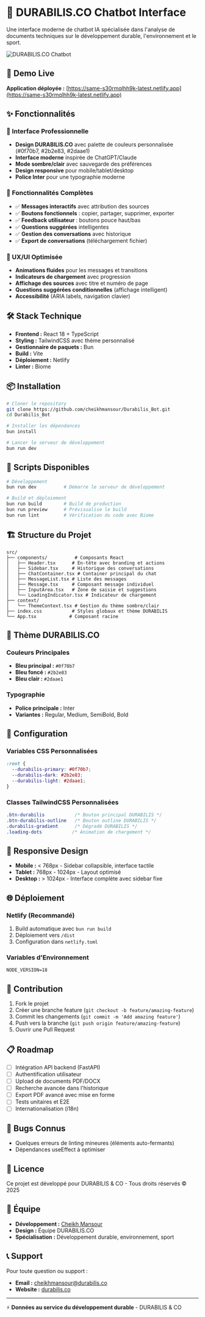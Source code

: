 # 🌱 DURABILIS.CO Chatbot Interface

Une interface moderne de chatbot IA spécialisée dans l'analyse de documents techniques sur le développement durable, l'environnement et le sport.

![DURABILIS.CO Chatbot](https://ext.same-assets.com/3391515024/1248550479.jpeg)

## 🚀 Demo Live

**Application déployée :** [https://same-s30rmqlhh9k-latest.netlify.app](https://same-s30rmqlhh9k-latest.netlify.app)

## ✨ Fonctionnalités

### 🎨 Interface Professionnelle
- **Design DURABILIS.CO** avec palette de couleurs personnalisée (#0f70b7, #2b2e83, #2daae1)
- **Interface moderne** inspirée de ChatGPT/Claude
- **Mode sombre/clair** avec sauvegarde des préférences
- **Design responsive** pour mobile/tablet/desktop
- **Police Inter** pour une typographie moderne

### 🔧 Fonctionnalités Complètes
- ✅ **Messages interactifs** avec attribution des sources
- ✅ **Boutons fonctionnels** : copier, partager, supprimer, exporter
- ✅ **Feedback utilisateur** : boutons pouce haut/bas
- ✅ **Questions suggérées** intelligentes
- ✅ **Gestion des conversations** avec historique
- ✅ **Export de conversations** (téléchargement fichier)

### 🧠 UX/UI Optimisée
- **Animations fluides** pour les messages et transitions
- **Indicateurs de chargement** avec progression
- **Affichage des sources** avec titre et numéro de page
- **Questions suggérées conditionnelles** (affichage intelligent)
- **Accessibilité** (ARIA labels, navigation clavier)

## 🛠 Stack Technique

- **Frontend :** React 18 + TypeScript
- **Styling :** TailwindCSS avec thème personnalisé
- **Gestionnaire de paquets :** Bun
- **Build :** Vite
- **Déploiement :** Netlify
- **Linter :** Biome

## 📦 Installation

```bash
# Cloner le repository
git clone https://github.com/cheikhmansour/Durabilis_Bot.git
cd Durabilis_Bot

# Installer les dépendances
bun install

# Lancer le serveur de développement
bun run dev
```

## 🚀 Scripts Disponibles

```bash
# Développement
bun run dev          # Démarre le serveur de développement

# Build et déploiement
bun run build        # Build de production
bun run preview      # Prévisualise le build
bun run lint         # Vérification du code avec Biome
```

## 🏗 Structure du Projet

```
src/
├── components/          # Composants React
│   ├── Header.tsx      # En-tête avec branding et actions
│   ├── Sidebar.tsx     # Historique des conversations
│   ├── ChatContainer.tsx # Container principal du chat
│   ├── MessageList.tsx # Liste des messages
│   ├── Message.tsx     # Composant message individuel
│   ├── InputArea.tsx   # Zone de saisie et suggestions
│   └── LoadingIndicator.tsx # Indicateur de chargement
├── context/
│   └── ThemeContext.tsx # Gestion du thème sombre/clair
├── index.css           # Styles globaux et thème DURABILIS
└── App.tsx            # Composant racine
```

## 🎨 Thème DURABILIS.CO

### Couleurs Principales
- **Bleu principal :** `#0f70b7`
- **Bleu foncé :** `#2b2e83`
- **Bleu clair :** `#2daae1`

### Typographie
- **Police principale :** Inter
- **Variantes :** Regular, Medium, SemiBold, Bold

## 🔧 Configuration

### Variables CSS Personnalisées
```css
:root {
  --durabilis-primary: #0f70b7;
  --durabilis-dark: #2b2e83;
  --durabilis-light: #2daae1;
}
```

### Classes TailwindCSS Personnalisées
```css
.btn-durabilis           /* Bouton principal DURABILIS */
.btn-durabilis-outline   /* Bouton outline DURABILIS */
.durabilis-gradient      /* Dégradé DURABILIS */
.loading-dots           /* Animation de chargement */
```

## 📱 Responsive Design

- **Mobile :** < 768px - Sidebar collapsible, interface tactile
- **Tablet :** 768px - 1024px - Layout optimisé
- **Desktop :** > 1024px - Interface complète avec sidebar fixe

## 🌐 Déploiement

### Netlify (Recommandé)
1. Build automatique avec `bun run build`
2. Déploiement vers `/dist`
3. Configuration dans `netlify.toml`

### Variables d'Environnement
```env
NODE_VERSION=18
```

## 🤝 Contribution

1. Fork le projet
2. Créer une branche feature (`git checkout -b feature/amazing-feature`)
3. Commit les changements (`git commit -m 'Add amazing feature'`)
4. Push vers la branche (`git push origin feature/amazing-feature`)
5. Ouvrir une Pull Request

## 📋 Roadmap

- [ ] Intégration API backend (FastAPI)
- [ ] Authentification utilisateur
- [ ] Upload de documents PDF/DOCX
- [ ] Recherche avancée dans l'historique
- [ ] Export PDF avancé avec mise en forme
- [ ] Tests unitaires et E2E
- [ ] Internationalisation (i18n)

## 🐛 Bugs Connus

- Quelques erreurs de linting mineures (éléments auto-fermants)
- Dépendances useEffect à optimiser

## 📄 Licence

Ce projet est développé pour DURABILIS & CO - Tous droits réservés © 2025

## 👥 Équipe

- **Développement :** [Cheikh Mansour](https://github.com/cheikhmansour)
- **Design :** Équipe DURABILIS.CO
- **Spécialisation :** Développement durable, environnement, sport

## 📞 Support

Pour toute question ou support :
- **Email :** cheikhmansour@durabilis.co
- **Website :** [durabilis.co](https://durabilis.co)

---

⚡ **Données au service du développement durable** - DURABILIS & CO
